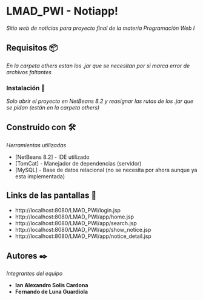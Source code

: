 # LMAD_PWI - Notiapp!
_Sitio web de noticias para proyecto final de la materia Programación Web I_

## Requisitos 📦

_En la carpeta others estan los .jar que se necesitan por si marca error de archivos faltantes_

### Instalación 🔧

_Solo abrir el proyecto en NetBeans 8.2 y reasignar las rutas de los .jar que se pidan (están en la carpeta others)_

## Construido con 🛠️

_Herramientas utilizadas_

* [NetBeans 8.2] - IDE utilizado
* [TomCat] - Manejador de dependencias (servidor)
* [MySQL] - Base de datos relacional (no se necesita por ahora aunque ya esta implementada)

## Links de las pantallas 📌

* http://localhost:8080/LMAD_PWI/login.jsp
* http://localhost:8080/LMAD_PWI/app/home.jsp
* http://localhost:8080/LMAD_PWI/app/search.jsp
* http://localhost:8080/LMAD_PWI/app/show_notice.jsp
* http://localhost:8080/LMAD_PWI/app/notice_detail.jsp

## Autores ✒️

_Integrantes del equipo_

* **Ian Alexandro Solis Cardona**
* **Fernando de Luna Guardiola**